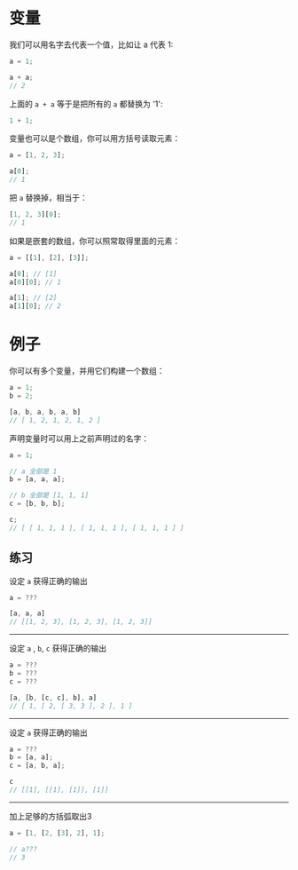 # 变量

我们可以用名字去代表一个值，比如让 a 代表 1:

```js
a = 1;

a + a;
// 2
```

上面的 `a + a` 等于是把所有的 `a` 都替换为 '1':

```js
1 + 1;
```

变量也可以是个数组，你可以用方括号读取元素：

```js
a = [1, 2, 3];

a[0];
// 1
```

把 `a` 替换掉，相当于：

```js
[1, 2, 3][0];
// 1
```

如果是嵌套的数组，你可以照常取得里面的元素：

```js
a = [[1], [2], [3]];

a[0]; // [1]
a[0][0]; // 1

a[1]; // [2]
a[1][0]; // 2
```

# 例子

你可以有多个变量，并用它们构建一个数组：

```js
a = 1;
b = 2;

[a, b, a, b, a, b]
// [ 1, 2, 1, 2, 1, 2 ]
```

声明变量时可以用上之前声明过的名字：

```js
a = 1;

// a 全部是 1
b = [a, a, a];

// b 全部是 [1, 1, 1]
c = [b, b, b];

c;
// [ [ 1, 1, 1 ], [ 1, 1, 1 ], [ 1, 1, 1 ] ]
```

## 练习

设定 `a` 获得正确的输出

```js
a = ???

[a, a, a]
// [[1, 2, 3], [1, 2, 3], [1, 2, 3]]
```

---

设定 `a` , `b`, `c` 获得正确的输出

```js
a = ???
b = ???
c = ???

[a, [b, [c, c], b], a]
// [ 1, [ 2, [ 3, 3 ], 2 ], 1 ]
```

---

设定 `a` 获得正确的输出

```js
a = ???
b = [a, a];
c = [a, b, a];

c
// [[1], [[1], [1]], [1]]
```

---

加上足够的方括弧取出3

```js
a = [1, [2, [3], 2], 1];

// a???
// 3
```